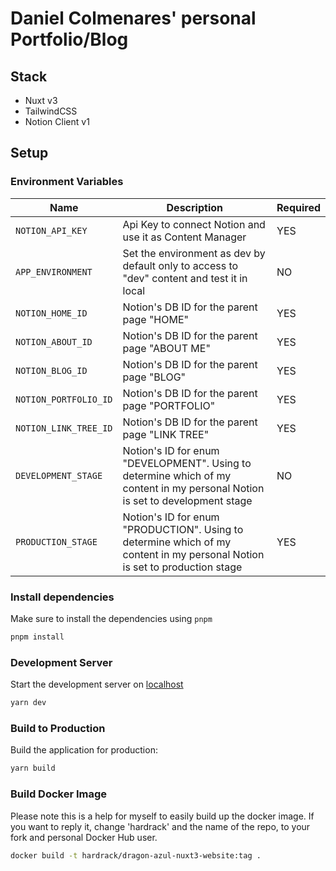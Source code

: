 # Daniel Colmenares' personal Portfolio/Blog

## Stack

- Nuxt v3
- TailwindCSS
- Notion Client v1

## Setup

### Environment Variables

| Name                  | Description                                                                                                                  | Required |
| --------------------- | ---------------------------------------------------------------------------------------------------------------------------- | -------- |
| `NOTION_API_KEY`      | Api Key to connect Notion and use it as Content Manager                                                                      | YES      |
| `APP_ENVIRONMENT`     | Set the environment as dev by default only to access to "dev" content and test it in local                                   | NO       |
| `NOTION_HOME_ID`      | Notion's DB ID for the parent page "HOME"                                                                                    | YES      |
| `NOTION_ABOUT_ID`     | Notion's DB ID for the parent page "ABOUT ME"                                                                                | YES      |
| `NOTION_BLOG_ID`      | Notion's DB ID for the parent page "BLOG"                                                                                    | YES      |
| `NOTION_PORTFOLIO_ID` | Notion's DB ID for the parent page "PORTFOLIO"                                                                               | YES      |
| `NOTION_LINK_TREE_ID` | Notion's DB ID for the parent page "LINK TREE"                                                                               | YES      |
| `DEVELOPMENT_STAGE`   | Notion's ID for enum "DEVELOPMENT". Using to determine which of my content in my personal Notion is set to development stage | NO       |
| `PRODUCTION_STAGE`    | Notion's ID for enum "PRODUCTION". Using to determine which of my content in my personal Notion is set to production stage   | YES      |

### Install dependencies

Make sure to install the dependencies using `pnpm`

```bash
pnpm install
```

### Development Server

Start the development server on [localhost](http://localhost:3000)

```bash
yarn dev
```

### Build to Production

Build the application for production:

```bash
yarn build
```

### Build Docker Image

Please note this is a help for myself to easily build up the docker image. If you want to reply it, change 'hardrack' and the name of the repo, to your fork and personal Docker Hub user.

```bash
docker build -t hardrack/dragon-azul-nuxt3-website:tag .
```
